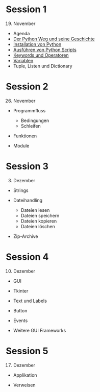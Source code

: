 # Session 1

19. November

* Agenda
* [Der Python Weg und seine Geschichte](session1/python_way.md)
* [Installation von Python](session1/python_way.md)
* [Ausführen von Python Scripts](session1/execute.md)
* [Keywords und Operatoren](session1/operatoren.md)
* [Variablen](session1/variables.md)
* Tuple, Listen und Dictionary

# Session 2

26. November

* Programmfluss
  * Bedingungen
  * Schleifen

* Funktionen
* Module

# Session 3

03. Dezember

* Strings

* Dateihandling
  * Dateien lesen
  * Dateien speichern
  * Dateien kopieren
  * Dateien löschen
* Zip-Archive

# Session 4

10. Dezember

* GUI
* Tkinter
* Text und Labels
* Button

* Events
* Weitere GUI Frameworks

# Session 5

17. Dezember

* Applikation 

* Verweisen
